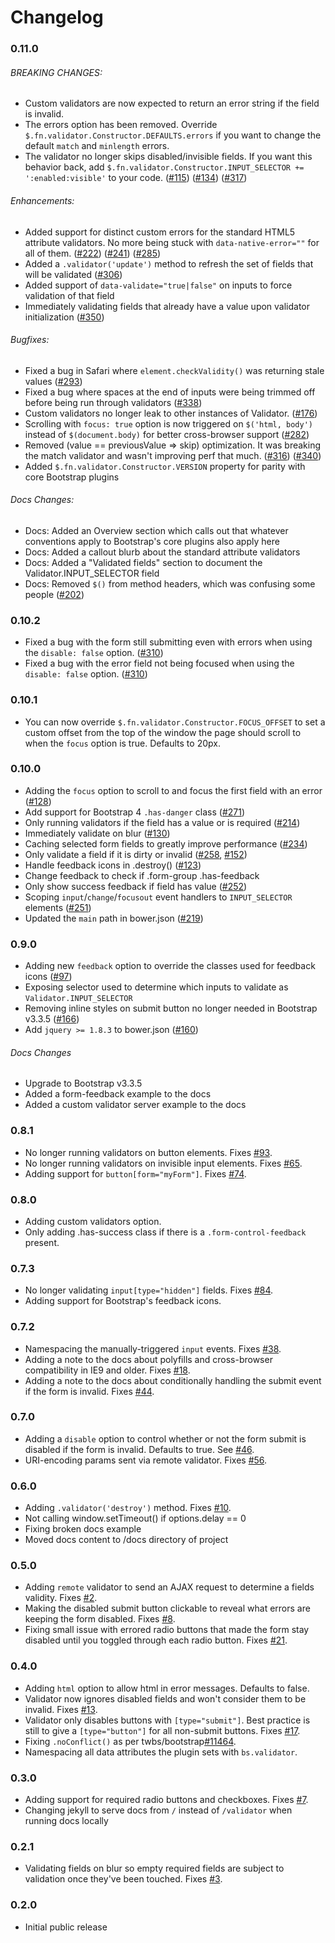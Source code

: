 Changelog
=========
### 0.11.0
###### BREAKING CHANGES:
* Custom validators are now expected to return an error string if the field is invalid.
* The errors option has been removed. Override `$.fn.validator.Constructor.DEFAULTS.errors` if you want to change the default `match` and `minlength` errors.
* The validator no longer skips disabled/invisible fields. If you want this behavior back, add `$.fn.validator.Constructor.INPUT_SELECTOR += ':enabled:visible'` to your code. ([#115](https://github.com/1000hz/bootstrap-validator/issues/115)) ([#134](https://github.com/1000hz/bootstrap-validator/issues/134)) ([#317](https://github.com/1000hz/bootstrap-validator/issues/317))

###### Enhancements:
* Added support for distinct custom errors for the standard HTML5 attribute validators. No more being stuck with `data-native-error=""` for all of them. ([#222](https://github.com/1000hz/bootstrap-validator/issues/222)) ([#241](https://github.com/1000hz/bootstrap-validator/issues/241)) ([#285](https://github.com/1000hz/bootstrap-validator/issues/285))
* Added a `.validator('update')` method to refresh the set of fields that will be validated ([#306](https://github.com/1000hz/bootstrap-validator/issues/306))
* Added support of `data-validate="true|false"` on inputs to force validation of that field
* Immediately validating fields that already have a value upon validator initialization ([#350](https://github.com/1000hz/bootstrap-validator/issues/350))

###### Bugfixes:
* Fixed a bug in Safari where `element.checkValidity()` was returning stale values ([#293](https://github.com/1000hz/bootstrap-validator/issues/293))
* Fixed a bug where spaces at the end of inputs were being trimmed off before being run through validators ([#338](https://github.com/1000hz/bootstrap-validator/issues/338))
* Custom validators no longer leak to other instances of Validator. ([#176](https://github.com/1000hz/bootstrap-validator/issues/176))
* Scrolling with `focus: true` option is now triggered on `$('html, body')` instead of `$(document.body)` for better cross-browser support ([#282](https://github.com/1000hz/bootstrap-validator/issues/282))
* Removed (value == previousValue => skip) optimization. It was breaking the match validator and wasn't improving perf that much. ([#316](https://github.com/1000hz/bootstrap-validator/issues/316)) ([#340](https://github.com/1000hz/bootstrap-validator/issues/340))
* Added `$.fn.validator.Constructor.VERSION` property for parity with core Bootstrap plugins

###### Docs Changes:
* Docs: Added an Overview section which calls out that whatever conventions apply to Bootstrap's core plugins also apply here
* Docs: Added a callout blurb about the standard attribute validators
* Docs: Added a "Validated fields" section to document the Validator.INPUT_SELECTOR field
* Docs: Removed `$()` from method headers, which was confusing some people ([#202](https://github.com/1000hz/bootstrap-validator/issues/202))


### 0.10.2
* Fixed a bug with the form still submitting even with errors when using the `disable: false` option. ([#310](https://github.com/1000hz/bootstrap-validator/issues/310))
* Fixed a bug with the error field not being focused when using the `disable: false` option. ([#310](https://github.com/1000hz/bootstrap-validator/issues/310))

### 0.10.1
* You can now override `$.fn.validator.Constructor.FOCUS_OFFSET` to set a custom offset from the top of the window the page should scroll to when the `focus` option is true. Defaults to 20px.

### 0.10.0
* Adding the `focus` option to scroll to and focus the first field with an error ([#128](https://github.com/1000hz/bootstrap-validator/issues/128))
* Add support for Bootstrap 4 `.has-danger` class ([#271](https://github.com/1000hz/bootstrap-validator/issues/271))
* Only running validators if the field has a value or is required ([#214](https://github.com/1000hz/bootstrap-validator/issues/214))
* Immediately validate on blur ([#130](https://github.com/1000hz/bootstrap-validator/issues/130))
* Caching selected form fields to greatly improve performance ([#234](https://github.com/1000hz/bootstrap-validator/issues/234))
* Only validate a field if it is dirty or invalid ([#258](https://github.com/1000hz/bootstrap-validator/issues/258), [#152](https://github.com/1000hz/bootstrap-validator/issues/152))
* Handle feedback icons in .destroy() ([#123](https://github.com/1000hz/bootstrap-validator/issues/123))
* Change feedback to check if .form-group .has-feedback
* Only show success feedback if field has value ([#252](https://github.com/1000hz/bootstrap-validator/issues/252))
* Scoping `input`/`change`/`focusout` event handlers to `INPUT_SELECTOR` elements ([#251](https://github.com/1000hz/bootstrap-validator/issues/251))
* Updated the `main` path in bower.json ([#219](https://github.com/1000hz/bootstrap-validator/issues/219))

### 0.9.0
* Adding new `feedback` option to override the classes used for feedback icons ([#97](https://github.com/1000hz/bootstrap-validator/issues/97))
* Exposing selector used to determine which inputs to validate as `Validator.INPUT_SELECTOR`
* Removing inline styles on submit button no longer needed in Bootstrap v3.3.5 ([#166](https://github.com/1000hz/bootstrap-validator/issues/166))
* Add `jquery >= 1.8.3` to bower.json ([#160](https://github.com/1000hz/bootstrap-validator/issues/160))

###### Docs Changes
* Upgrade to Bootstrap v3.3.5
* Added a form-feedback example to the docs
* Added a custom validator server example to the docs

### 0.8.1
* No longer running validators on button elements. Fixes [#93](https://github.com/1000hz/bootstrap-validator/issues/93).
* No longer running validators on invisible input elements. Fixes [#65](https://github.com/1000hz/bootstrap-validator/issues/65).
* Adding support for `button[form="myForm"]`. Fixes [#74](https://github.com/1000hz/bootstrap-validator/issues/74).

### 0.8.0
* Adding custom validators option.
* Only adding .has-success class if there is a `.form-control-feedback` present.

### 0.7.3
* No longer validating `input[type="hidden"]` fields. Fixes [#84](https://github.com/1000hz/bootstrap-validator/issues/84).
* Adding support for Bootstrap's feedback icons.

### 0.7.2
* Namespacing the manually-triggered `input` events. Fixes [#38](https://github.com/1000hz/bootstrap-validator/issues/38).
* Adding a note to the docs about polyfills and cross-browser compatibility in IE9 and older. Fixes [#18](https://github.com/1000hz/bootstrap-validator/issues/18).
* Adding a note to the docs about conditionally handling the submit event if the form is invalid. Fixes [#44](https://github.com/1000hz/bootstrap-validator/issues/44).

### 0.7.0
* Adding a `disable` option to control whether or not the form submit is disabled if the form is invalid. Defaults to true. See [#46](https://github.com/1000hz/bootstrap-validator/issues/46).
* URI-encoding params sent via remote validator. Fixes [#56](https://github.com/1000hz/bootstrap-validator/issues/56).

### 0.6.0
* Adding `.validator('destroy')` method. Fixes [#10](https://github.com/1000hz/bootstrap-validator/issues/10).
* Not calling window.setTimeout() if options.delay == 0
* Fixing broken docs example
* Moved docs content to /docs directory of project

### 0.5.0
* Adding `remote` validator to send an AJAX request to determine a fields validity. Fixes [#2](https://github.com/1000hz/bootstrap-validator/issues/2).
* Making the disabled submit button clickable to reveal what errors are keeping the form disabled. Fixes [#8](https://github.com/1000hz/bootstrap-validator/issues/8).
* Fixing small issue with errored radio buttons that made the form stay disabled until you toggled through each radio button. Fixes [#21](https://github.com/1000hz/bootstrap-validator/issues/21).

### 0.4.0
* Adding `html` option to allow html in error messages. Defaults to false.
* Validator now ignores disabled fields and won't consider them to be invalid. Fixes [#13](https://github.com/1000hz/bootstrap-validator/issues/13).
* Validator only disables buttons with `[type="submit"]`. Best practice is still to give a `[type="button"]` for all non-submit buttons. Fixes [#17](https://github.com/1000hz/bootstrap-validator/issues/17).
* Fixing `.noConflict()` as per twbs/bootstrap[#11464](https://github.com/1000hz/bootstrap-validator/issues/11464).
* Namespacing all data attributes the plugin sets with `bs.validator`.

### 0.3.0
* Adding support for required radio buttons and checkboxes. Fixes [#7](https://github.com/1000hz/bootstrap-validator/issues/7).
* Changing jekyll to serve docs from `/` instead of `/validator` when running docs locally

### 0.2.1
* Validating fields on blur so empty required fields are subject to validation once they've been touched. Fixes [#3](https://github.com/1000hz/bootstrap-validator/issues/3).

### 0.2.0
* Initial public release